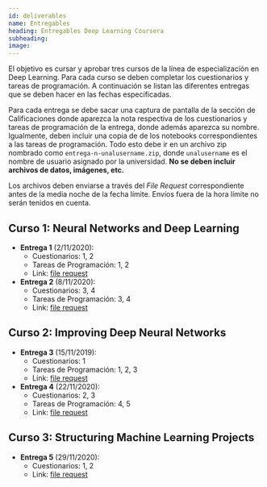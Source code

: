 ```yaml
---
id: deliverables
name: Entregables
heading: Entregables Deep Learning Coursera
subheading: 
image: 
---
```


El objetivo es cursar y aprobar tres cursos de la línea de especialización en Deep Learning. Para cada curso se deben completar los cuestionarios y tareas de programación. A continuación se listan las diferentes entregas que se deben hacer en las fechas especificadas.

Para cada entrega se debe sacar una captura de pantalla de la sección de Calificaciones donde aparezca la nota respectiva de los cuestionarios y tareas de programación de la entrega, donde además aparezca su nombre. Igualmente, deben incluir una copia de de los notebooks correspondientes a las tareas de programación. Todo esto debe ir en un archivo zip nombrado como `entrega-n-unalusername.zip`, donde `unalusername` es el nombre de usuario asignado por la universidad. **No se deben incluir archivos de datos, imágenes, etc.**

Los archivos deben enviarse a través del *File Request* correspondiente antes de la media noche de la fecha límite. Envíos fuera de la hora límite no serán tenidos en cuenta.

## Curso 1: Neural Networks and Deep Learning

* **Entrega 1** (2/11/2020): 
  * Cuestionarios: 1, 2
  * Tareas de Programación: 1, 2
  * Link: [file request](https://www.dropbox.com/request/JO5DG0aIFP6RGFlNp4RH)
* **Entrega 2** (8/11/2020):
  * Cuestionarios: 3, 4
  * Tareas de Programación: 3, 4
  * Link: [file request](https://www.dropbox.com/request/ui5uYKaPgalyKrEzWGaq)

## Curso 2: Improving Deep Neural Networks

* **Entrega 3** (15/11/2019):
  * Cuestionarios: 1
  * Tareas de Programación: 1, 2, 3
  * Link: [file request](https://www.dropbox.com/request/eMu3daHsogeFJgYfjHXa)
* **Entrega 4** (22/11/2020):
  * Cuestionarios: 2, 3
  * Tareas de Programación: 4, 5
  * Link: [file request](https://www.dropbox.com/request/kJboYobyrRXehNDUt3AF)


## Curso 3: Structuring Machine Learning Projects

* **Entrega 5** (29/11/2020):
  * Cuestionarios: 1, 2
  * Link: [file request](https://www.dropbox.com/request/0mheM9K03vmYfq5Txz5Q)
  


